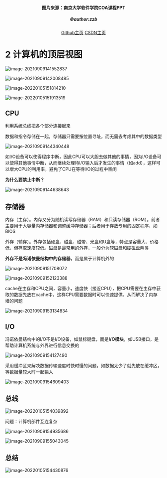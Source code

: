 <h4 align="center">图片来源：南京大学软件学院COA课程PPT</h4>
<h5 align="center">©author:zzb</h5>
<div style="text-align: center"><a href="https://github.com/wbl-z">Github主页</a>  <a href="https://blog.csdn.net/m0_51691879">CSDN主页</a></div> 


# 2 计算机的顶层视图

![image-20210909141552837](https://screen-shot.obs.cn-north-4.myhuaweicloud.com/image-20210909141552837.png)

![image-20210909142008485](https://screen-shot.obs.cn-north-4.myhuaweicloud.com/image-20210909142008485.png)

![image-20220105151814210](https://screen-shot.obs.cn-north-4.myhuaweicloud.com/image-20220105151814210.png)

![image-20220105151913519](https://screen-shot.obs.cn-north-4.myhuaweicloud.com/image-20220105151913519.png)

## CPU

利用系统总线把各个部分连接起来

数据和指令存储在一起，存储器只需要按位置寻址，而无需去考虑其中的数据类型

![image-20210909144340448](https://screen-shot.obs.cn-north-4.myhuaweicloud.com/image-20210909144340448.png)

如I/O设备可以使得程序中断，因此CPU可以大胆去做其他的事情，因为I/O设备可以使得其他事情中断，从而继续处理待I/O输入后才发生的事情（如add），这样可以增大CPU的利用率，避免了CPU在等待I/O的过程中空闲

**为什么要禁止中断？**

![image-20210909144638643](https://screen-shot.obs.cn-north-4.myhuaweicloud.com/image-20210909144638643.png)

## 存储器

内存（主存）。内存又分为随机读写存储器（RAM）和只读存储器（ROM）。前者主要用于大容量内存储器和调整缓冲存储器；后者用于存放专用的固定程序，如BIOS

外存（辅存）。外存包括硬盘、磁盘、磁带、光盘和U盘等，特点是容量大、价格低，但存取速度较低。磁盘是最常用的外存，一般分为软磁盘和硬磁盘两类

**外存不是冯诺依曼结构中的存储器**，而是属于计算机外的

![image-20210909151708072](https://screen-shot.obs.cn-north-4.myhuaweicloud.com/image-20210909151708072.png)

![image-20210909152123388](https://screen-shot.obs.cn-north-4.myhuaweicloud.com/image-20210909152123388.png)

cache在主存和CPU之间，容量小，速度快（接近CPU），把CPU需要在主存中获取的数据先放在cache中，这样CPU需要数据时可以快速提供。从而解决了内存墙的问题

![image-20210909153134834](https://screen-shot.obs.cn-north-4.myhuaweicloud.com/image-20210909153134834.png)

## I/O

冯诺依曼结构中的I/O不是I/O设备，如鼠标键盘，而是**I/O模块**，如USB接口，是帮助计算机系统与外界进行信息交换的

![image-20210909154127490](https://screen-shot.obs.cn-north-4.myhuaweicloud.com/image-20210909154127490.png)

采用缓冲区来解决数据传输速度时快时慢的问题，如数据太少了就先放在缓冲区，等数据量较大时一起输入

![image-20210909154609403](https://screen-shot.obs.cn-north-4.myhuaweicloud.com/image-20210909154609403.png)

## 总线

![image-20220105154039892](https://screen-shot.obs.cn-north-4.myhuaweicloud.com/image-20220105154039892.png)

问题：计算机部件互连复杂

![image-20210909154935686](https://screen-shot.obs.cn-north-4.myhuaweicloud.com/image-20210909154935686.png)

![image-20210909155043045](https://screen-shot.obs.cn-north-4.myhuaweicloud.com/image-20210909155043045.png)

## 总结

![image-20220105154430876](https://screen-shot.obs.cn-north-4.myhuaweicloud.com/image-20220105154430876.png)

